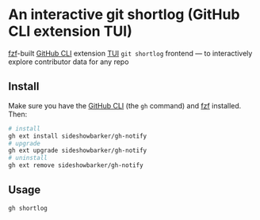 # An interactive git shortlog (GitHub CLI extension TUI)

[fzf](https://github.com/junegunn/fzf#installation)-built [GitHub CLI](https://github.com/cli/cli) extension [TUI](https://en.wikipedia.org/wiki/Text-based_user_interface) `git shortlog` frontend — to interactively explore contributor data for any repo

## Install

Make sure you have the [GitHub CLI](https://github.com/cli/cli#installation) (the `gh` command) and [fzf](https://github.com/junegunn/fzf#installation) installed. Then:

```sh
# install
gh ext install sideshowbarker/gh-notify
# upgrade
gh ext upgrade sideshowbarker/gh-notify
# uninstall
gh ext remove sideshowbarker/gh-notify
```

## Usage

```
gh shortlog
```
